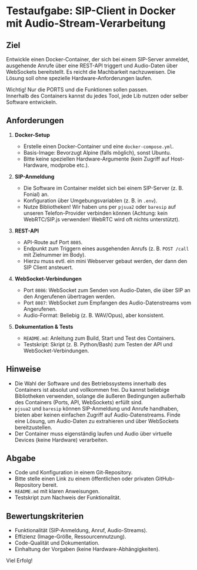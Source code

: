 # Testaufgabe: SIP-Client in Docker mit Audio-Stream-Verarbeitung

## Ziel
Entwickle einen Docker-Container, der sich bei einem SIP-Server anmeldet, ausgehende Anrufe über eine REST-API triggert und Audio-Daten über WebSockets bereitstellt. 
Es reicht die Machbarkeit nachzuweisen. Die Lösung soll ohne spezielle Hardware-Anforderungen laufen.  
  
Wichtig! Nur die PORTS und die Funktionen sollen passen.  
Innerhalb des Containers kannst du jedes Tool, jede Lib nutzen oder selber Software entwickeln. 

## Anforderungen

1. **Docker-Setup**
   - Erstelle einen Docker-Container und eine `docker-compose.yml`.
   - Basis-Image: Bevorzugt Alpine (falls möglich), sonst Ubuntu.
   - Bitte keine speziellen Hardware-Argumente (kein Zugriff auf Host-Hardware, modprobe etc.).

2. **SIP-Anmeldung**
   - Die Software im Container meldet sich bei einem SIP-Server (z. B. Fonial) an.
   - Konfiguration über Umgebungsvariablen (z. B. in `.env`).
   - Nutze Bibliotheken! Wir haben uns per `pjsua2` oder `baresip` auf unseren Telefon-Provider verbinden können (Achtung: kein WebRTC/SIP.js verwenden! WebRTC wird oft nichts unterstützt).

3. **REST-API**
   - API-Route auf Port `8085`.
   - Endpunkt zum Triggern eines ausgehenden Anrufs (z. B. `POST /call` mit Zielnummer im Body).
   - Hierzu muss evtl. ein mini Webserver gebaut werden, der dann den SIP Client ansteuert.

4. **WebSocket-Verbindungen**
   - Port `8086`: WebSocket zum Senden von Audio-Daten, die über SIP an den Angerufenen übertragen werden.
   - Port `8087`: WebSocket zum Empfangen des Audio-Datenstreams vom Angerufenen.
   - Audio-Format: Beliebig (z. B. WAV/Opus), aber konsistent.

5. **Dokumentation & Tests**
   - `README.md`: Anleitung zum Build, Start und Test des Containers.
   - Testskript: Skript (z. B. Python/Bash) zum Testen der API und WebSocket-Verbindungen.

## Hinweise
- Die Wahl der Software und des Betriebssystems innerhalb des Containers ist absolut und vollkommen frei. Du kannst beliebige Bibliotheken verwenden, solange die äußeren Bedingungen außerhalb des Containers (Ports, API, WebSockets) erfüllt sind.
- `pjsua2` und `baresip` können SIP-Anmeldung und Anrufe handhaben, bieten aber keinen einfachen Zugriff auf Audio-Datenstreams. Finde eine Lösung, um Audio-Daten zu extrahieren und über WebSockets bereitzustellen.
- Der Container muss eigenständig laufen und Audio über virtuelle Devices (keine Hardware) verarbeiten.

## Abgabe
- Code und Konfiguration in einem Git-Repository.
- Bitte stelle einen Link zu einem öffentlichen oder privaten GitHub-Repository bereit.
- `README.md` mit klaren Anweisungen.
- Testskript zum Nachweis der Funktionalität.

## Bewertungskriterien
- Funktionalität (SIP-Anmeldung, Anruf, Audio-Streams).
- Effizienz (Image-Größe, Ressourcennutzung).
- Code-Qualität und Dokumentation.
- Einhaltung der Vorgaben (keine Hardware-Abhängigkeiten).

Viel Erfolg!
